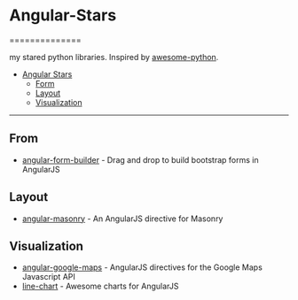 # Angular-Stars
==============

my stared python libraries. Inspired by [awesome-python](https://github.com/vinta/awesome-python).

- [Angular Stars](#angular-stars)
    - [Form](#form)
    - [Layout](#layout)
    - [Visualization](#visualization)

---

## From

* [angular-form-builder](https://github.com/kelp404/angular-form-builder) - Drag and drop to build bootstrap forms in AngularJS 


## Layout
* [angular-masonry](https://github.com/passy/angular-masonry) - An AngularJS directive for Masonry


## Visualization
* [angular-google-maps](https://github.com/angular-ui/angular-google-maps) - AngularJS directives for the Google Maps Javascript API
* [line-chart](https://github.com/n3-charts/line-chart) - Awesome charts for AngularJS